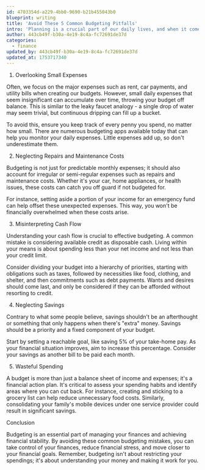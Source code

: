 ```yaml
---
id: 4703354d-a229-4bb0-9690-b21b455043b0
blueprint: writing
title: 'Avoid These 5 Common Budgeting Pitfalls'
intro: 'Planning is a crucial part of our daily lives, and when it comes to the efficient management of our financial resources, budgeting becomes an essential...'
author: 443cb49f-b30a-4e19-8c4a-fc72691de37d
categories:
  - finance
updated_by: 443cb49f-b30a-4e19-8c4a-fc72691de37d
updated_at: 1753717340
---
```

1. Overlooking Small Expenses

Often, we focus on the major expenses such as rent, car payments, and utility bills when creating our budgets. However, small daily expenses that seem insignificant can accumulate over time, throwing your budget off balance. This is similar to the leaky faucet analogy - a single drop of water may seem trivial, but continuous dripping can fill up a bucket. 

To avoid this, ensure you keep track of every penny you spend, no matter how small. There are numerous budgeting apps available today that can help you monitor your daily expenses. Little expenses add up, so don't underestimate them.

2. Neglecting Repairs and Maintenance Costs

Budgeting is not just for predictable monthly expenses; it should also account for irregular or semi-regular expenses such as repairs and maintenance costs. Whether it's your car, home appliances, or health issues, these costs can catch you off guard if not budgeted for.

For instance, setting aside a portion of your income for an emergency fund can help offset these unexpected expenses. This way, you won't be financially overwhelmed when these costs arise.

3. Misinterpreting Cash Flow

Understanding your cash flow is crucial to effective budgeting. A common mistake is considering available credit as disposable cash. Living within your means is about spending less than your net income and not less than your credit limit. 

Consider dividing your budget into a hierarchy of priorities, starting with obligations such as taxes, followed by necessities like food, clothing, and shelter, and then commitments such as debt payments. Wants and desires should come last, and only be considered if they can be afforded without resorting to credit.

4. Neglecting Savings

Contrary to what some people believe, savings shouldn't be an afterthought or something that only happens when there's "extra" money. Savings should be a priority and a fixed component of your budget. 

Start by setting a reachable goal, like saving 5% of your take-home pay. As your financial situation improves, aim to increase this percentage. Consider your savings as another bill to be paid each month.

5. Wasteful Spending

A budget is more than just a balance sheet of income and expenses; it's a financial action plan. It's critical to assess your spending habits and identify areas where you can cut back. For instance, creating and sticking to a grocery list can help reduce unnecessary food costs. Similarly, consolidating your family's mobile devices under one service provider could result in significant savings.

Conclusion

Budgeting is an essential part of managing your finances and achieving financial stability. By avoiding these common budgeting mistakes, you can take control of your finances, reduce financial stress, and move closer to your financial goals. Remember, budgeting isn't about restricting your spendings; it's about understanding your money and making it work for you.